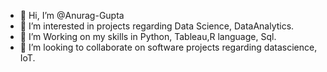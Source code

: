 - 👋 Hi, I’m @Anurag-Gupta
- 👀 I’m interested in projects regarding Data Science, DataAnalytics.
- 🌱 I’m Working on my skills in Python, Tableau,R language, Sql.
- 💞️ I’m looking to collaborate on software projects regarding datascience, IoT. 


<!---
Anurag-Gupta-11609412/Anurag-Gupta-11609412 is a ✨ special ✨ repository because its `README.md` (this file) appears on your GitHub profile.
You can click the Preview link to take a look at your changes.
--->
